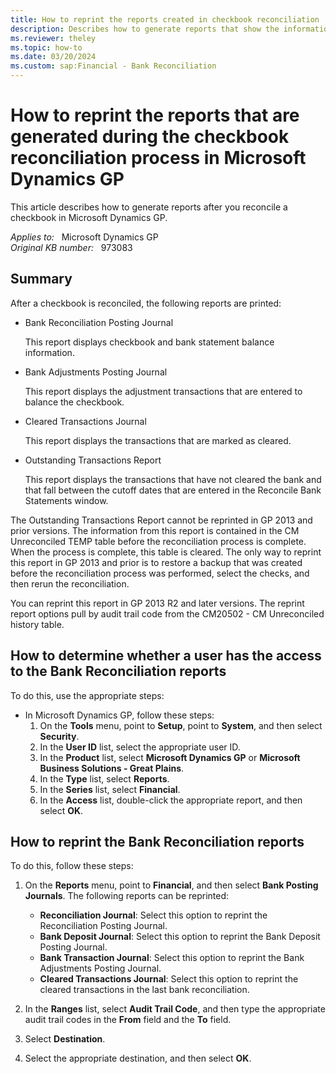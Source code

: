```yaml
---
title: How to reprint the reports created in checkbook reconciliation
description: Describes how to generate reports that show the information from a previous checkbook reconciliation process in Microsoft Dynamics GP.
ms.reviewer: theley
ms.topic: how-to
ms.date: 03/20/2024
ms.custom: sap:Financial - Bank Reconciliation
---
```

# How to reprint the reports that are generated during the checkbook reconciliation process in Microsoft Dynamics GP

This article describes how to generate reports after you reconcile a checkbook in Microsoft Dynamics GP.

_Applies to:_ &nbsp; Microsoft Dynamics GP  
_Original KB number:_ &nbsp; 973083

## Summary

After a checkbook is reconciled, the following reports are printed:

- Bank Reconciliation Posting Journal

  This report displays checkbook and bank statement balance information.

- Bank Adjustments Posting Journal

  This report displays the adjustment transactions that are entered to balance the checkbook.

- Cleared Transactions Journal

  This report displays the transactions that are marked as cleared.

- Outstanding Transactions Report

  This report displays the transactions that have not cleared the bank and that fall between the cutoff dates that are entered in the Reconcile Bank Statements window.

The Outstanding Transactions Report cannot be reprinted in GP 2013 and prior versions. The information from this report is contained in the CM Unreconciled TEMP table before the reconciliation process is complete. When the process is complete, this table is cleared. The only way to reprint this report in GP 2013 and prior is to restore a backup that was created before the reconciliation process was performed, select the checks, and then rerun the reconciliation.

You can reprint this report in GP 2013 R2 and later versions. The reprint report options pull by audit trail code from the CM20502 - CM Unreconciled history table.

## How to determine whether a user has the access to the Bank Reconciliation reports

To do this, use the appropriate steps:

- In Microsoft Dynamics GP, follow these steps:
  1. On the **Tools** menu, point to **Setup**, point to **System**, and then select **Security**.
  2. In the **User ID** list, select the appropriate user ID.
  3. In the **Product** list, select **Microsoft Dynamics GP** or **Microsoft Business Solutions - Great Plains**.
  4. In the **Type** list, select **Reports**.
  5. In the **Series** list, select **Financial**.
  6. In the **Access** list, double-click the appropriate report, and then select **OK**.

## How to reprint the Bank Reconciliation reports

To do this, follow these steps:

1. On the **Reports** menu, point to **Financial**, and then select **Bank Posting Journals**. The following reports can be reprinted:

   - **Reconciliation Journal**: Select this option to reprint the Reconciliation Posting Journal.
   - **Bank Deposit Journal**: Select this option to reprint the Bank Deposit Posting Journal.
   - **Bank Transaction Journal**: Select this option to reprint the Bank Adjustments Posting Journal.
   - **Cleared Transactions Journal**: Select this option to reprint the cleared transactions in the last bank reconciliation.

2. In the **Ranges** list, select **Audit Trail Code**, and then type the appropriate audit trail codes in the **From** field and the **To** field.
3. Select **Destination**.
4. Select the appropriate destination, and then select **OK**.
